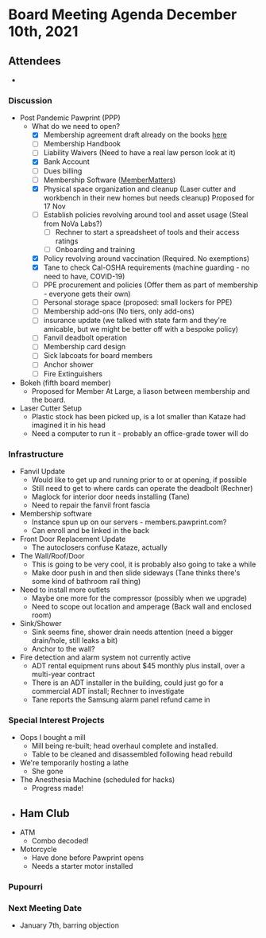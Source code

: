 # Board Meeting Agenda December 10th, 2021
## Attendees
- 

### Discussion
- Post Pandemic Pawprint (PPP)
  - What do we need to open?
    - [x] Membership agreement draft already on the books [here](https://docs.google.com/document/d/1SWPpZvJvQzU8xjn52bWUc_9ROyN5fLHoaM5hWmdEbAc/edit?usp=sharing)
    - [ ] Membership Handbook
    - [ ] Liability Waivers (Need to have a real law person look at it)
    - [x] Bank Account 
    - [ ] Dues billing
    - [ ] Membership Software ([MemberMatters](https://members.pawprintprototyping.org/))
    - [x] Physical space organization and cleanup (Laser cutter and workbench in their new homes but needs cleanup) Proposed for 17 Nov
    - [ ] Establish policies revolving around tool and asset usage (Steal from NoVa Labs?)
        - [ ] Rechner to start a spreadsheet of tools and their access ratings
        - [ ] Onboarding and training
    - [x] Policy revolving around vaccination (Required. No exemptions)
    - [x] Tane to check Cal-OSHA requirements (machine guarding - no need to have, COVID-19)
    - [ ] PPE procurement and policies (Offer them as part of membership - everyone gets their own)
    - [ ] Personal storage space (proposed: small lockers for PPE)
    - [ ] Membership add-ons (No tiers, only add-ons)
    - [ ] insurance update (we talked with state farm and they're amicable, but we might be better off with a bespoke policy)
    - [ ] Fanvil deadbolt operation
    - [ ] Membership card design
    - [ ] Sick labcoats for board members
    - [ ] Anchor shower
    - [ ] Fire Extinguishers
- Bokeh (fifth board member)
    - Proposed for Member At Large, a liason between membership and the board. 
- Laser Cutter Setup
  - Plastic stock has been picked up, is a lot smaller than Kataze had imagined it in his head
  - Need a computer to run it - probably an office-grade tower will do

### Infrastructure
- Fanvil Update
  - Would like to get up and running prior to or at opening, if possible
  - Still need to get to where cards can operate the deadbolt (Rechner)
  - Maglock for interior door needs installing (Tane)
  - Need to repair the fanvil front fascia
- Membership software
  - Instance spun up on our servers - members.pawprint.com?
  - Can enroll and be linked in the back
- Front Door Replacement Update
    - The autoclosers confuse Kataze, actually
- The Wall/Roof/Door
  - This is going to be very cool, it is probably also going to take a while
  - Make door push in and then slide sideways (Tane thinks there's some kind of bathroom rail thing)
- Need to install more outlets
  - Maybe one more for the compressor (possibly when we upgrade)
  - Need to scope out location and amperage (Back wall and enclosed room)
- Sink/Shower
  - Sink seems fine, shower drain needs attention (need a bigger drain/hole, still leaks a bit)
  - Anchor to the wall?
- Fire detection and alarm system not currently active
  - ADT rental equipment runs about $45 monthly plus install, over a multi-year contract
  - There is an ADT installer in the building, could just go for a commercial ADT install; Rechner to investigate
  - Tane reports the Samsung alarm panel refund came in

### Special Interest Projects
- Oops I bought a mill
  - Mill being re-built; head overhaul complete and installed.
  - Table to be cleaned and disassembled following head rebuild 
- We're temporarily hosting a lathe
  - She gone
- The Anesthesia Machine (scheduled for hacks)
  - Progress made!
- Ham Club
  - 
- ATM
  - Combo decoded!
- Motorcycle
  - Have done before Pawprint opens
  - Needs a starter motor installed

### Pupourri


### Next Meeting Date
- January 7th, barring objection
